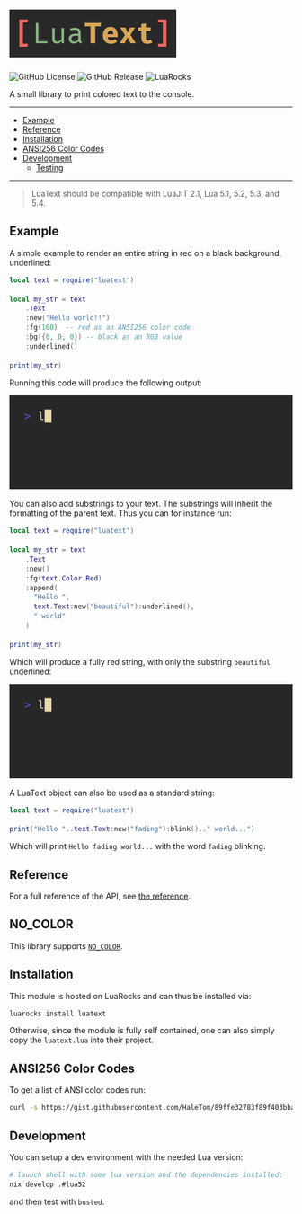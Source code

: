 # ![LuaText](./assets/logo.png)

![GitHub License](https://img.shields.io/github/license/f4z3r/luatext?link=https%3A%2F%2Fgithub.com%2Ff4z3r%2Fluatext%2Fblob%2Fmain%2FLICENSE)
![GitHub Release](https://img.shields.io/github/v/release/f4z3r/luatext?logo=github&link=https%3A%2F%2Fgithub.com%2Ff4z3r%2Fluatext%2Freleases)
![LuaRocks](https://img.shields.io/luarocks/v/f4z3r/luatext?logo=lua&link=https%3A%2F%2Fluarocks.org%2Fmodules%2Ff4z3r%2Fluatext)

A small library to print colored text to the console.

---

<!--toc:start-->
- [Example](#example)
- [Reference](#reference)
- [Installation](#installation)
- [ANSI256 Color Codes](#ansi256-color-codes)
- [Development](#development)
  - [Testing](#testing)
<!--toc:end-->

---

> LuaText should be compatible with LuaJIT 2.1, Lua 5.1, 5.2, 5.3, and 5.4.

## Example

A simple example to render an entire string in red on a black background, underlined:

```lua
local text = require("luatext")

local my_str = text
    .Text
    :new("Hello world!!")
    :fg(160)  -- red as an ANSI256 color code
    :bg({0, 0, 0}) -- black as an RGB value
    :underlined()

print(my_str)
```

Running this code will produce the following output:

![Output from a simple example](assets/simple.gif)

You can also add substrings to your text. The substrings will inherit the formatting of the parent
text. Thus you can for instance run:

```lua
local text = require("luatext")

local my_str = text
    .Text
    :new()
    :fg(text.Color.Red)
    :append(
      "Hello ",
      text.Text:new("beautiful"):underlined(),
      " world"
    )

print(my_str)
```

Which will produce a fully red string, with only the substring `beautiful` underlined:

![Output from an example with substrings](assets/substrings.gif)

A LuaText object can also be used as a standard string:

```lua
local text = require("luatext")

print("Hello "..text.Text:new("fading"):blink().." world...")
```

Which will print `Hello fading world...` with the word `fading` blinking.

## Reference

For a full reference of the API, see [the reference](/docs/reference.md).

## NO_COLOR

This library supports [`NO_COLOR`](https://no-color.org/).

## Installation

This module is hosted on LuaRocks and can thus be installed via:

```bash
luarocks install luatext
```

Otherwise, since the module is fully self contained, one can also simply copy the `luatext.lua` into
their project.

## ANSI256 Color Codes

To get a list of ANSI color codes run:

```bash
curl -s https://gist.githubusercontent.com/HaleTom/89ffe32783f89f403bba96bd7bcd1263/raw/e50a28ec54188d2413518788de6c6367ffcea4f7/print256colours.sh | bash
```

## Development

You can setup a dev environment with the needed Lua version:

```bash
# launch shell with some lua version and the dependencies installed:
nix develop .#lua52
```

and then test with `busted`.
